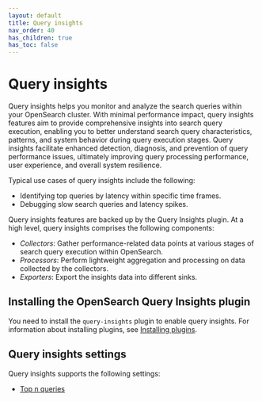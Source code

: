 ```yaml
---
layout: default
title: Query insights
nav_order: 40
has_children: true
has_toc: false
---
```


# Query insights

Query insights helps you monitor and analyze the search queries within your OpenSearch cluster. With minimal performance impact, query insights features aim to provide comprehensive insights into search query execution, enabling you to better understand search query characteristics, patterns, and system behavior during query execution stages. Query insights facilitate enhanced detection, diagnosis, and prevention of query performance issues, ultimately improving query processing performance, user experience, and overall system resilience.

Typical use cases of query insights include the following:

- Identifying top queries by latency within specific time frames.
- Debugging slow search queries and latency spikes.

Query insights features are backed up by the Query Insights plugin. At a high level, query insights comprises the following components:

* _Collectors_: Gather performance-related data points at various stages of search query execution within OpenSearch.
* _Processors_: Perform lightweight aggregation and processing on data collected by the collectors.
* _Exporters_: Export the insights data into different sinks.


## Installing the OpenSearch Query Insights plugin

You need to install the `query-insights` plugin to enable query insights. For information about installing plugins, see [Installing plugins]({{site.url}}{{site.baseurl}}/install-and-configure/plugins/).

## Query insights settings

Query insights supports the following settings:

- [Top n queries]({{site.url}}{{site.baseurl}}/observing-your-data/query-insights/top-n-queries/)
